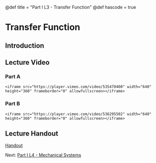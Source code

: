 @def title = "Part I L3 - Transfer Function"
@def hascode = true

# Transfer Function
## Introduction

## Lecture Video
### Part A
~~~
<iframe src="https://player.vimeo.com/video/535470400" width="640" height="360" frameborder="0" allowfullscreen></iframe>
~~~
### Part B
~~~
<iframe src="https://player.vimeo.com/video/536295502" width="640" height="360" frameborder="0" allowfullscreen></iframe>
~~~
## Lecture Handout
[Handout](/part_i/ME417_-_Controls_-_Part_I_Lecture_3_Laplace_Transfer_Function.pdf)

Next: [Part I L4 - Mechanical Systems](../lecture4/)